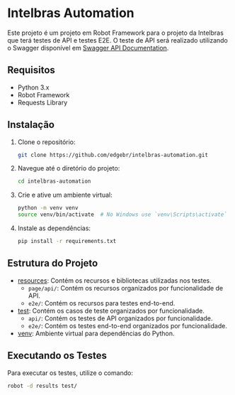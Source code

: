# Intelbras Automation

Este projeto é um projeto em Robot Framework para o projeto da Intelbras que terá testes de API e testes E2E. O teste de API será realizado utilizando o Swagger disponível em [Swagger API Documentation](http://18.228.160.85:5000/docs#/).

## Requisitos

- Python 3.x
- Robot Framework
- Requests Library

## Instalação

1. Clone o repositório:
    ```sh
    git clone https://github.com/edgebr/intelbras-automation.git
    ```

2. Navegue até o diretório do projeto:
    ```sh
    cd intelbras-automation
    ```

3. Crie e ative um ambiente virtual:
    ```sh
    python -m venv venv
    source venv/bin/activate  # No Windows use `venv\Scripts\activate`
    ```

4. Instale as dependências:
    ```sh
    pip install -r requirements.txt
    ```

## Estrutura do Projeto

- [resources](http://_vscodecontentref_/1): Contém os recursos e bibliotecas utilizadas nos testes.
  - `page/api/`: Contém os recursos organizados por funcionalidade de API.
  - `e2e/`: Contém os recursos para testes end-to-end.
- [test](http://_vscodecontentref_/2): Contém os casos de teste organizados por funcionalidade.
  - `api/`: Contém os testes de API organizados por funcionalidade.
  - `e2e/`: Contém os testes end-to-end organizados por funcionalidade.
- [venv](http://_vscodecontentref_/3): Ambiente virtual para dependências do Python.

## Executando os Testes

Para executar os testes, utilize o comando:
```sh
robot -d results test/
